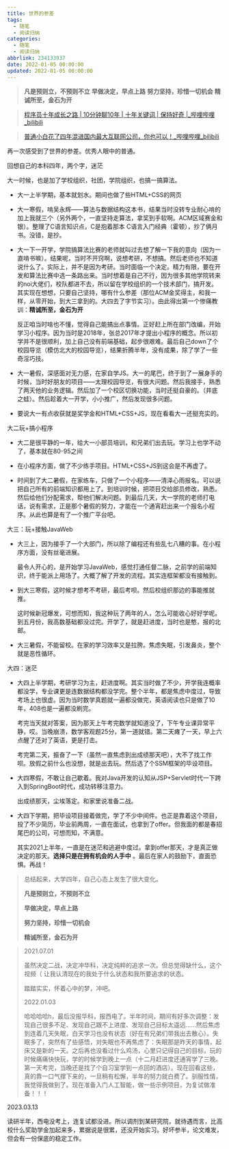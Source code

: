 ```yaml
---
title: 世界的参差
tags:
  - 随笔
  - 阅读归纳
categories:
  - 随笔
  - 阅读归纳
abbrlink: 234133937
date: 2022-01-05 00:00:00
updated: 2022-01-05 00:00:00
---
```

>   **凡是预则立，不预则不立**
>   **早做决定，早点上路**
>   **努力坚持，珍惜一切机会**
>   **精诚所至，金石为开**



>   [程序员十年成长之路 | 10分钟聊10年 | 十年关键词 | 保持好奇 |_哔哩哔哩_bilibili](https://www.bilibili.com/video/BV1AD4y1w7ux?spm_id_from=333.999.0.0)

>   [普通小白花了四年混进国内最大互联网公司，你也可以！_哔哩哔哩_bilibili](https://www.bilibili.com/video/BV1zz4y1U78N)

<!--more-->

再一次感受到了世界的参差。优秀人眼中的普通。

回想自己的本科四年，两个字，迷茫

大一时候，也是加了学校组织，社团，学院组织，也搞一搞算法。

- 大一上半学期，基本就划水。期间也做了些HTML+CSS的网页

-   大一寒假，啃吴永辉——算法与数据结构这本书，结果当时没转专业耐心啃的加上我就三个（另外两个，一直坚持走算法，拿奖到手软啊。ACM区域赛金和银）。整理了C语言知识点，C是抱着那本 C语言入门经典（霍顿），抄了俩月书。没错，是抄。

-   大一下一开学，学院搞算法比赛的老师就叫过去想了解一下我的意向（因为一直啃书嘛）。结果呢，当时不开窍啊，说想考研，不想搞。然后老师也不知道说什么了。实际上，并不是因为考研。当时面临一个决定。精力有限，要在开发和算法比赛中选一条路出来。当时想着是自己不行，因为很多其他学院转来的noi大佬们，校队都进不去，所以留在学校组织的一个技术部门，搞开发。其实现在想想，只要自己坚持，哪有什么参差（那位ACM金奖得主，和我一样，从零开始，到大三拿到的。大四去了字节实习）。由此得出第一个惨痛教训：**精诚所至，金石为开**

    反正咱当时啥也不懂，觉得自己能搞出点事情。正好赶上所在部门改编，开始学习小程序。因为当时是2018年，张总2017年才提出小程序的概念。所以初学并不是很顺利，加上自己没有前端基础，起步很艰难。最后自己down了个校园导览（模仿北大的校园导览），结果折腾半年，没有成果，除了学了一些奇淫巧技。

-   大一暑假，深感面对无力感，在家自学JS。大一的尾巴，终于到了一展身手的时候，当时好朋友的项目——太理校园导览，有很大问题。然后我接手，熟悉了两天他的业务逻辑。然后加了一个校区切换功能，当时还挺自豪的。（井底之蛙）。然后趁着大一开学，小小推广，然后发现很多问题。

-   要说大一有点收获就是奖学金和HTML+CSS+JS，现在看看大一还挺充实的。

大二玩+搞小程序

-   大二是很平静的一年，给大一小部员培训，和兄弟们出去玩。学习上也学不动了，基本就在80-95之间

-   在小程序方面，做了不少练手项目。HTML+CSS+JS到这会是不再虚了。
-   时间到了大二暑假，在家练车，只做了一个小程序——清泽心雨报名。可以说把自己所有的前端知识都用上了。到培训时候，把项目交给部员修改，熟悉。然后给他们分配需求，帮他们解决问题。到最后几天，大一学院的老师打电话，说有需求，正是那个暑假的努力，才能在一个通宵赶出来一个报名小程序。从此也算是有了一个推广平台吧。

大三：玩+接触JavaWeb

-   大三上，因为接手了一个大部门，所以除了编程还有些乱七八糟的事。在小程序方面，没有丝毫进展。

    最令人开心的，是开始学习JavaWeb，感觉打通任督二脉，之前学的前端知识，终于能派上用场了。大概了解了开发的流程。其实连框架都没有接触到。

-   到大三寒假，这时候才想考不考研，最后考呗。然后校组织那边的事能推就推。

    这时候新冠爆发，可想而知，我这种玩了两年的人，怎么可能收心好好学呢。到五月份，我高数基础都没过完。开学了，就是赶进度，当时也是憨，报的北邮。

-   大三暑假，不能留校。在家的学习效率又是拉胯。焦虑失眠，引发鼻炎，整个就是恶性循环。

大四：迷茫

-   大四上半学期，考研学习为主，赶进度啊。其实当时做了不少，开学我连概率都没学，专业课更是连数据结构都没学完。整个半年，都是焦虑中度过，导致考场上也很虚。因为当时数学真题就一遍都没做完，英语阅读也只是做了10年，408也是一遍都没刷完。

    考完当天就对答案，因为那天上午考完数学就知道没了，下午专业课异常平静，哎。当晚崩溃，数学客观题25分，第一道就错。第二天瘫了一天，早上六点醒了还对了英语，更是打击。

    考完第二天，振奋了一下（虽然一直焦虑到出成绩那天吧），大不了找工作呗。放假之前什么也没想，就是出去玩。然后选了个SSM框架的毕设项目。

-   大四寒假，不敢让自己歇着。我对Java开发的认知从JSP+Servlet时代一下跨入到SpringBoot时代，成功转移注意力。

    出成绩那天，尘埃落定。和家里说准备二战。

-   大四下学期，把毕设项目接着做完，学了不少中间件。也正是靠着这个项目，投了不少简历，毕业前两周，一直在面试，也拿到了offer。但我面的都是春招尾巴的公司，可想而知，不满意。

    其实2021上半年，一直是在迷茫和逃避中度过。拿到offer那天，才是真正做决定的那天。**选择只是在拥有机会的人手中** 。最后在家人的鼓励下，直面恐惧。再战！

>   总结起来，大学四年，自己心态上发生了很大变化。
>
>   **凡是预则立，不预则不立**
>
>   **早做决定，早点上路**
>
>   **努力坚持，珍惜一切机会**
>
>   **精诚所至，金石为开**

>   2021.07.01
>
>   虽然决定二战，决定冲华科，决定纯粹的追求一次。但总觉得缺什么，这个视频（ 让我认清现在的我处于什么状态和我所要追求的状态。
>
>   踏踏实实，怀着心中的梦，冲吧。
>
>   2022.01.03
>
>   哈哈哈哈h，最后没报华科，报西电了。半年时间，期间有好多次调整：发现自己很多不足、发现自己跟不上进度、发现自己目标太遥远......然后焦虑到连着几天失眠，白天学习也没有状态（好在有兄弟们带我出去散心）。失眠多了，突然有了些感悟，对失眠也不再焦虑了：失眠那是昨天的事情，起床又是新的一天。之后再也没看过什么鸡汤，心里只记得自己的目标，玩的时候痛痛快快玩，学的时候学到晚上一点（十二月赶进度还通宵学了三晚。第一天考完，当晚还是找了个自习室学到一点回的酒店）。现在回看这些，真的靠一口气撑下来的，一旦稍有松懈，半年的努力就白费了。驯服性情，我觉得我做到了。现在准备入门人工智能，做一些示例项目，为复试做准备！！！

2023.03.13

读研半年，西电没考上，连复试都没进。所以调剂到某研究院，就待遇而言，比高校什么奖助学金加起来多，累据说是很累，还没开始实习。好坏参半，论文难发，但会有一份保底的稳定工作。
